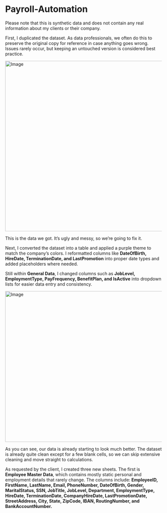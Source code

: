 # Payroll-Automation

Please note that this is synthetic data and does not contain any real information about my clients or their company.

First, I duplicated the dataset. As data professionals, we often do this to preserve the original copy for reference in case anything goes wrong. Issues rarely occur, but keeping an untouched version is considered best practice.


<img width="1366" height="547" alt="Image" src="https://github.com/user-attachments/assets/eed4382d-0e53-4b7a-852a-b0028fd68223" />

This is the data we got. It’s ugly and messy, so we’re going to fix it.

Next, I converted the dataset into a table and applied a purple theme to match the company’s colors. I reformatted columns like **DateOfBirth, HireDate, TerminationDate, and LastPromotion** into proper date types and added placeholders where needed.

Still within **General Data**, I changed columns such as **JobLevel, EmploymentType, PayFrequency, BenefitPlan, and IsActive** into dropdown lists for easier data entry and consistency.

<img width="1366" height="484" alt="Image" src="https://github.com/user-attachments/assets/d2dc8a91-a63f-484b-9df9-1f10cc528da7" />

As you can see, our data is already starting to look much better.
The dataset is already quite clean except for a few blank cells, so we can skip extensive cleaning and move straight to calculations.


As requested by the client, I created three new sheets. The first is **Employee Master Data**, which contains mostly static personal and employment details that rarely change. The columns include:
**EmployeeID, FirstName, LastName, Email, PhoneNumber, DateOfBirth, Gender, MaritalStatus, SSN, JobTitle, JobLevel, Department, EmploymentType, HireDate, TerminationDate, CompanyHireDate, LastPromotionDate, StreetAddress, City, State, ZipCode, IBAN, RoutingNumber, and BankAccountNumber.**







